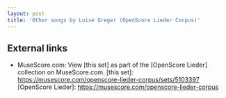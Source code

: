 ```yaml
---
layout: post
title: 'Other songs by Luise Greger (OpenScore Lieder Corpus)'
---
```


## External links

- MuseScore.com: View [this set] as part of the [OpenScore Lieder] collection on MuseScore.com.
[this set]: https://musescore.com/openscore-lieder-corpus/sets/5103397
[OpenScore Lieder]: https://musescore.com/openscore-lieder-corpus
